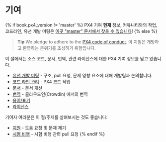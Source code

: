# 기여

{% if book.px4_version != 'master' %} PX4 기여 **현재** 정보, 커뮤니티와의 작업, 코드라인, 유선 개발 미팅은 [이곳 "master" 문서에서 찾을 수 있습니다](https://dev.px4.io/master/en/contribute/)! {% else %} <!-- START: dev call details: displayed only in master -->

> **Tip** We pledge to adhere to the [PX4 code of conduct](https://github.com/PX4/PX4-Autopilot/blob/master/CODE_OF_CONDUCT.md). 이 지침은 개방하고 환영하는 분위기를 조성하기 위함입니다.

이 절에서는 소스 코드, 문서, 번역, 관련 라이선스에 대한 PX4 기여 정보를 담고 있습니다.

* [유선 개발 미팅](../contribute/dev_call.md) - 구조, pull 요청, 문제 영향 요소에 대해 개발팀과 논의합니다.
* [코드 라인 관리](../contribute/code.md) - PX4 코드 작업
* [문서](../contribute/docs.md) - 문서 개선
* [번역](../contribute/translation.md) - 클라우드인(Crowdin) 에서의 번역
* [용어/표기](../contribute/notation.md)
* [라이선스](../contribute/licenses.md)

기여자 여러분은 이 절/주제를 살펴보시는 것도 좋습니다:

* [지원](../contribute/support.md) - 도움 요청 및 문제 제기
* [시험 비행](../test_and_ci/test_flights.md) - 시험 비행 관련 pull 요청 {% endif %} <!-- END: dev call details: displayed only in master -->